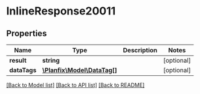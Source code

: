 # InlineResponse20011

## Properties
Name | Type | Description | Notes
------------ | ------------- | ------------- | -------------
**result** | **string** |  | [optional] 
**dataTags** | [**\Planfix\Model\DataTag[]**](DataTag.md) |  | [optional] 

[[Back to Model list]](../../README.md#documentation-for-models) [[Back to API list]](../../README.md#documentation-for-api-endpoints) [[Back to README]](../../README.md)

